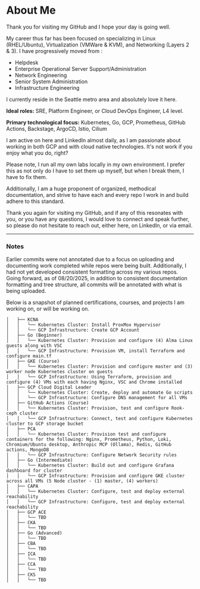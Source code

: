 # About Me

Thank you for visiting my GitHub and I hope your day is going well.

My career thus far has been focused on specializing in Linux (RHEL/Ubuntu), Virtualization (VMWare & KVM), and Networking (Layers 2 & 3). I have progressively moved from :

- Helpdesk
- Enterprise Operational Server Support/Administration
- Network Engineering
- Senior System Administration
- Infrastructure Engineering

I currently reside in the Seattle metro area and absolutely love it here.

**Ideal roles:** SRE, Platform Engineer, or Cloud DevOps Engineer, L4 level.

**Primary technological focus:** Kubernetes, Go, GCP, Prometheus, GitHub Actions, Backstage, ArgoCD, Istio, Cilium

I am active on here and LinkedIn almost daily, as I am passionate about working in both GCP and with cloud native technologies. It's not work if you enjoy what you do, right?

Please note, I run all my own labs locally in my own environment. I prefer this as not only do I have to set them up myself, but when I break them, I have to fix them. 

Additionally, I am a huge proponent of organized, methodical documentation, and strive to have each and every repo I work in and build adhere to this standard.

Thank you again for visiting my GitHub, and if any of this resonates with you, or you have any questions, I would love to connect and speak further, so please do not hesitate to reach out, either here, on LinkedIn, or via email.

---

### Notes
Earlier commits were not annotated due to a focus on uploading and documenting work completed while repos were being built. Additionally, I had not yet developed consistent formatting across my various repos. 
Going forward, as of 08/20/2025, in addition to consistent documentation formatting and tree structure, all commits will be annotated with what is being uploaded.

Below is a snapshot of planned certifications, courses, and projects I am working on, or will be working on.

```
│   ├── KCNA
│   │   └── Kubernetes Cluster: Install ProxMox Hypervisor
│   │   └── GCP Infrastructure: Create GCP Account
│   ├── Go (Beginner)
│   │   └── Kubernetes Cluster: Provision and configure (4) Alma Linux guests along with VSC
│   │   └── GCP Infrastructure: Provision VM, install Terraform and configure main.tf
│   ├── GKE (Course)
│   │   └── Kubernetes Cluster: Provision and configure master and (3) worker node Kubernetes cluster on guests 
│   │   └── GCP Infrastructure: Using Terraform, provision and configure (4) VMs with each having Nginx, VSC and Chrome installed
│   ├── GCP Cloud Digital Leader
│   │   └── Kubernetes Cluster: Create, deploy and automate Go scripts
│   │   └── GCP Infrastructure: Configure DNS management for all VMs
│   ├── GitHub Actions (Course)
│   │   └── Kubernetes Cluster: Provision, test and configure Rook-ceph cluster
│   │   └── GCP Infrastructure: Connect, test and configure Kubernetes cluster to GCP storage bucket
│   ├── PCA
│   │   └── Kubernetes Cluster: Provision test and configure containers for the following: Nginx, Prometheus, Python, Loki, Chromium/Ubuntu desktop, Anthropic MCP (Ollama), Redis, GitHub actions, MongoDB 
│   │   └── GCP Infrastructure: Configure Network Security rules
│   ├── Go (Intermediate)
│   │   └── Kubernetes Cluster: Build out and configure Grafana dashboard for cluster 
│   │   └── GCP Infrastructure: Provision and configure GKE cluster across all VMs (5 Node cluster - (1) master, (4) workers)
│   ├── CAPA
│   │   └── Kubernetes Cluster: Configure, test and deploy external reachability
│   │   └── GCP Infrastructure: Configure, test and deploy external reachability
│   ├── GCP ACE
│   │   └── TBD
│   ├── CKA
│   │   └── TBD
│   ├── Go (Advanced)
│   │   └── TBD
│   ├── CBA
│   │   └── TBD
│   ├── ICA
│   │   └── TBD
│   ├── CCA
│   │   └── TBD
│   ├── CKS
│   │   └── TBD
